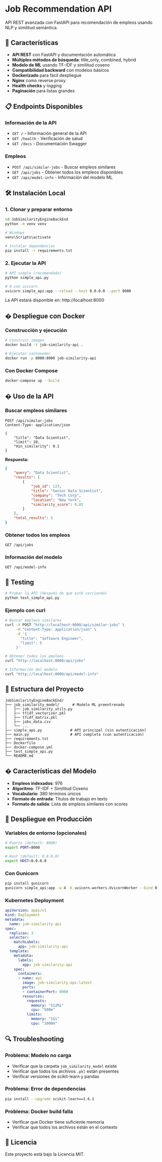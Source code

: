 # Job Recommendation API

API REST avanzada con FastAPI para recomendación de empleos usando NLP y similitud semántica.

## 🚀 Características

- **API REST** con FastAPI y documentación automática
- **Múltiples métodos de búsqueda**: title_only, combined, hybrid
- **Modelo de ML** usando TF-IDF y similitud coseno
- **Compatibilidad backward** con modelos básicos
- **Dockerizado** para fácil despliegue
- **Nginx** como reverse proxy
- **Health checks** y logging
- **Paginación** para listas grandes

## 📋 Endpoints Disponibles

### Información de la API
- `GET /` - Información general de la API
- `GET /health` - Verificación de salud
- `GET /docs` - Documentación Swagger

### Empleos
- `POST /api/similar-jobs` - Buscar empleos similares
- `GET /api/jobs` - Obtener todos los empleos disponibles
- `GET /api/model-info` - Información del modelo ML

## 🛠️ Instalación Local

### 1. Clonar y preparar entorno
```bash
cd JobSimilarityEngineBackEnd
python -m venv venv

# Windows
venv\Scripts\activate

# Instalar dependencias
pip install -r requirements.txt
```

### 2. Ejecutar la API
```bash
# API simple (recomendado)
python simple_api.py

# O con uvicorn
uvicorn simple_api:app --reload --host 0.0.0.0 --port 8000
```

La API estará disponible en: http://localhost:8000

## � Despliegue con Docker

### Construcción y ejecución
```bash
# Construir imagen
docker build -t job-similarity-api .

# Ejecutar contenedor
docker run -p 8000:8000 job-similarity-api
```

### Con Docker Compose
```bash
docker-compose up --build
```

## � Uso de la API

### Buscar empleos similares
```http
POST /api/similar-jobs
Content-Type: application/json

{
    "title": "Data Scientist",
    "limit": 10,
    "min_similarity": 0.1
}
```

**Respuesta:**
```json
{
    "query": "Data Scientist",
    "results": [
        {
            "job_id": 123,
            "title": "Senior Data Scientist",
            "company": "Tech Corp",
            "location": "New York",
            "similarity_score": 0.85
        }
    ],
    "total_results": 5
}
```

### Obtener todos los empleos
```http
GET /api/jobs
```

### Información del modelo
```http
GET /api/model-info
```

## 🧪 Testing

```bash
# Probar la API (después de que esté corriendo)
python test_simple_api.py
```

### Ejemplo con curl
```bash
# Buscar empleos similares
curl -X POST "http://localhost:8000/api/similar-jobs" \
     -H "Content-Type: application/json" \
     -d '{
       "title": "Software Engineer",
       "limit": 5
     }'

# Obtener todos los empleos
curl "http://localhost:8000/api/jobs"

# Información del modelo
curl "http://localhost:8000/api/model-info"
```

## 📁 Estructura del Proyecto

```
JobSimilarityEngineBackEnd/
├── job_similarity_model/      # Modelo ML preentrenado
│   ├── job_similarity_utils.py
│   ├── tfidf_vectorizer.pkl
│   ├── tfidf_matrix.pkl
│   ├── jobs_data.csv
│   └── ...
├── simple_api.py             # API principal (sin autenticación)
├── main.py                   # API completa (con autenticación)
├── requirements.txt
├── Dockerfile
├── docker-compose.yml
├── test_simple_api.py
└── README.md
```

## � Características del Modelo

- **Empleos indexados**: 976
- **Algoritmo**: TF-IDF + Similitud Coseno
- **Vocabulario**: 380 términos únicos
- **Formato de entrada**: Títulos de trabajo en texto
- **Formato de salida**: Lista de empleos similares con scores

## 🚀 Despliegue en Producción

### Variables de entorno (opcionales)
```bash
# Puerto (default: 8000)
export PORT=8000

# Host (default: 0.0.0.0)
export HOST=0.0.0.0
```

### Con Gunicorn
```bash
pip install gunicorn
gunicorn simple_api:app -w 4 -k uvicorn.workers.UvicornWorker --bind 0.0.0.0:8000
```

### Kubernetes Deployment
```yaml
apiVersion: apps/v1
kind: Deployment
metadata:
  name: job-similarity-api
spec:
  replicas: 3
  selector:
    matchLabels:
      app: job-similarity-api
  template:
    metadata:
      labels:
        app: job-similarity-api
    spec:
      containers:
      - name: api
        image: job-similarity-api:latest
        ports:
        - containerPort: 8000
        resources:
          requests:
            memory: "512Mi"
            cpu: "500m"
          limits:
            memory: "1Gi"
            cpu: "1000m"
```

## 🔍 Troubleshooting

### Problema: Modelo no carga
- Verificar que la carpeta `job_similarity_model` existe
- Verificar que todos los archivos `.pkl` están presentes
- Verificar versiones de scikit-learn y pandas

### Problema: Error de dependencias
```bash
pip install --upgrade scikit-learn==1.6.1
```

### Problema: Docker build falla
- Verificar que Docker tiene suficiente memoria
- Verificar que todos los archivos están en el contexto

## 📄 Licencia

Este proyecto está bajo la Licencia MIT.
